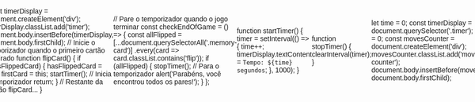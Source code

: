 # Desafio-Dio-Jogo-da-Mem-ria-
Jogo da Memória 
<!DOCTYPE html>
<html lang="pt-br">
<head>
<meta charset="UTF-8">
<meta name="viewport" content="width=device-width, initial-scale=1.0">
<title>Jogo da Memória Emoji</title>
<style>
  /* Estilização básica */
  body {
    font-family: Arial, sans-serif;
    display: flex;
    justify-content: center;
    align-items: center;
    height: 100vh;
    margin: 0;
  }
  .memory-game {
    display: grid;
    grid-template-columns: repeat(4, 100px);
    gap: 10px;
  }
  .memory-card {
    width: 100px;
    height: 100px;
    background: #f2f2f2;
    border: 1px solid #000;
    display: flex;
    justify-content: center;
    align-items: center;
    font-size: 50px;
    cursor: pointer;
  }
</style>
</head>
<body>
<div class="memory-game">
  <!-- Adicione as cartas aqui -->
</div>
<script>
</script>
</body>
</html>
document.addEventListener('DOMContentLoaded', () => {
  const memoryGame = document.querySelector('.memory-game');
  const emojis = ['😀', '😃', '😄', '😁', '😆', '😅', '😂', '🤣', '😊', '😇'];
  let hasFlippedCard = false;
  let firstCard, secondCard;
  const emojiPairs = [...emojis, ...emojis];
  const shuffle = array => {
  for (let i = array.length - 1; i > 0; i--) {
    const j = Math.floor(Math.random() * (i + 1));
    [array[i], array[j]] = [array[j], array[i]];
  }
};
  shuffle(emojiPairs);
  const createCard = emoji => {
  const card = document.createElement('div');
  const emojiSpan = document.createElement('span');
  emojiSpan.textContent = emoji;
  card.classList.add('memory-card');
  card.dataset.emoji = emoji;
  card.appendChild(emojiSpan);
  card.addEventListener('click', flipCard);
  memoryGame.appendChild(card);
};
  emojiPairs.forEach(emoji => {
    createCard(emoji);
  });
  function flipCard() {
    this.classList.add('flip');
    if (!hasFlippedCard) {
      hasFlippedCard = true;
      firstCard = this;
      return;
    }
    secondCard = this;
    checkForMatch();
  }
  const checkForMatch = () => {
    let isMatch = firstCard.dataset.emoji === secondCard.dataset.emoji;
    isMatch ? disableCards() : unflipCards();
  };
  const disableCards = () => {
    firstCard.removeEventListener('click', flipCard);
    secondCard.removeEventListener('click', flipCard);
    resetBoard();
  };
  const unflipCards = () => {
    setTimeout(() => {
      firstCard.classList.remove('flip');
      secondCard.classList.remove('flip');
      resetBoard();
    }, 1500);
  };
  const resetBoard = () => {
    [hasFlippedCard, firstCard, secondCard] = [false, null, null];
  };
});
.flip {
  transform: rotateY(180deg);
}
.memory-card::before {
  content: attr(data-emoji);
}                     .memory-card {
  transition: transform 0.5s;
  transform-style: preserve-3d;
}            .memory-card {
  transition: transform 0.5s, box-shadow 0.5s;
}
.memory-card.flip {
  transform: rotateY(180deg);                  box-shadow: 0 5px 15px rgba(0,0,0,0.5);
}
.memory-card::before, .memory-card::after {
  position: absolute;
  width: 100%;
  height: 100%;
  backface-visibility: hidden;
}
.memory-card::before {
  content: attr(data-emoji);
  display: flex;
  align-items: center;
  justify-content: center;
  background: #f2f2f2;
}
.memory-card::after {
  content: '';
  background: #000;
  transform: rotateY(180deg);
}          
let moves = 0;
const movesCounter = document.querySelector('.moves-counter');
function incrementMoves() {
  moves++;
  movesCounter.textContent = `Movimentos: ${moves}`;
}                
let time = 0;
let timer;

const timerDisplay = document.createElement('div');
timerDisplay.classList.add('timer');
document.body.insertBefore(timerDisplay, document.body.firstChild);
// Inicie o temporizador quando o primeiro cartão for virado
function flipCard() {
  if (!hasFlippedCard) {
    hasFlippedCard = true;
    firstCard = this;
    startTimer(); // Inicia o temporizador
    return;
  }
  // Restante da função flipCard...
}

// Pare o temporizador quando o jogo terminar
const checkEndOfGame = () => {
  const allFlipped = [...document.querySelectorAll('.memory-card')]
    .every(card => card.classList.contains('flip'));
  if (allFlipped) {
    stopTimer(); // Para o temporizador
    alert('Parabéns, você encontrou todos os pares!');
  }
};

function startTimer() {
  timer = setInterval(() => {
    time++;
    timerDisplay.textContent = `Tempo: ${time} segundos`;
  }, 1000);
}

function stopTimer() {
  clearInterval(timer);
}

let time = 0;
const timerDisplay = document.querySelector('.timer');
let moves = 0;
const movesCounter = document.createElement('div');
movesCounter.classList.add('moves-counter');
document.body.insertBefore(movesCounter, document.body.firstChild);

function incrementMoves() {
  moves++;
  movesCounter.textContent = `Movimentos: ${moves}`;
}

// Lembre-se de chamar incrementMoves dentro da função flipCard

function startTimer() {
  setInterval(() => 
const checkEndOfGame = () => {
  const allFlipped = [...document.querySelectorAll('.memory-card')]
    .every(card => card.classList.contains('flip'));
  if (allFlipped) {
    alert('Parabéns, você encontrou todos os pares!');
  }
};                
const disableCards = () => {
  firstCard.removeEventListener('click', flipCard);
  secondCard.removeEventListener('click', flipCard);
  resetBoard();
  checkEndOfGame();
